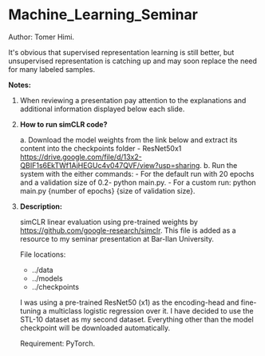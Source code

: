 # Machine_Learning_Seminar

Author: Tomer Himi.

It's obvious that supervised representation learning is still better, but unsupervised representation is catching up and may soon replace the need for many labeled samples.

**Notes:**

1) When reviewing a presentation pay attention to the explanations and additional information displayed below each slide.

2) **How to run simCLR code?**

    a. Download the model weights from the link below and extract its content into the checkpoints folder - ResNet50x1                                                                 https://drive.google.com/file/d/13x2-QBIF1s6EkTWf1AjHEGUc4v047QVF/view?usp=sharing.
    b. Run the system with the either commands:
        - For the default run with 20 epochs and a validation size of 0.2- python main.py.
        - For a custom run: python main.py {number of epochs} {size of validation size}.

3) **Description:**

    simCLR linear evaluation using pre-trained weights by https://github.com/google-research/simclr. This file is added as a resource to my seminar presentation at Bar-Ilan            University. 

    File locations:
    - ../data
    - ../models
    - ../checkpoints

    I was using a pre-trained ResNet50 (x1) as the encoding-head and fine-tuning a multiclass logistic regression over it.
    I have decided to use the STL-10 dataset as my second dataset. Everything other than the model checkpoint will be downloaded automatically.

    Requirement: PyTorch.
